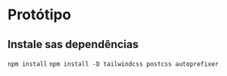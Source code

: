 # Protótipo

## Instale sas dependências

``npm install``
``npm install -D tailwindcss postcss autoprefixer``
